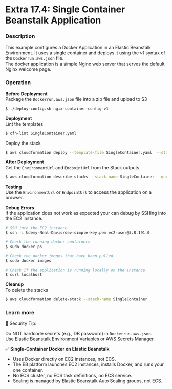 # Extra 17.4: Single Container Beanstalk Application

### Description

This example configures a Docker Application in an Elastic Beanstalk Environment. It uses a single container and deploys it using the _v1_ syntax of the `Dockerrun.aws.json` file.  
The docker application is a simple Nginx web server that serves the default Nginx welcome page.

### Operation

**Before Deployment**  
Package the `Dockerrun.aws.json` file into a zip file and upload to S3

```bash
$ ./deploy-config.sh ngix-container-config-v1
```

**Deployment**  
Lint the templates

```bash
$ cfn-lint SingleContainer.yaml
```

Deploy the stack

```bash
$ aws cloudformation deploy --template-file SingleContainer.yaml  --stack-name SingleContainer --capabilities CAPABILITY_IAM --parameter-overrides file://private-parameters.json
```

**After Deployment**  
Get the `EnvironmentUrl` and `EndpointUrl` from the Stack outputs

```bash
$ aws cloudformation describe-stacks --stack-name SingleContainer --query "Stacks[0].Outputs" --no-cli-pager
```

**Testing**  
Use the `EnvironmentUrl` or `EndpointUrl` to access the application on a browser.

**Debug Errors**  
If the application does not work as expected your can debug by SSHing into the EC2 instance.

```bash
# SSH into the EC2 instance
$ ssh -i Udemy-Neal-Davis/dev-simple-key.pem ec2-user@3.8.191.0

# Check the running docker containers
$ sudo docker ps

# Check the docker images that have been pulled
$ sudo docker images

# Check if the application is running locally on the instance
$ curl localhost
```

**Cleanup**  
To delete the stacks

```bash
$ aws cloudformation delete-stack --stack-name SingleContainer
```

### Learn more

🔐 Security Tip:

Do NOT hardcode secrets (e.g., DB password) in `Dockerrun.aws.json`.  
Use Elastic Beanstalk Environment Variables or AWS Secrets Manager.

✅ **Single-Container Docker on Elastic Beanstalk**

- Uses Docker directly on EC2 instances, not ECS.
- The EB platform launches EC2 instances, installs Docker, and runs your one container.
- No ECS cluster, no ECS task definitions, no ECS service.
- Scaling is managed by Elastic Beanstalk Auto Scaling groups, not ECS.
